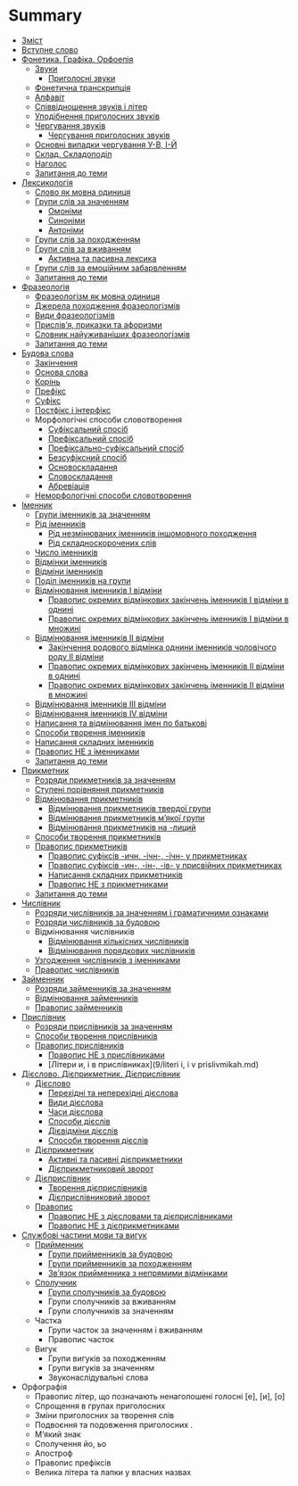 # Summary

* [Зміст](README.md)
* [Вступне слово](vstup.md)
* [Фонетика. Графіка. Орфоепія](1/fonetika_grafka_orfoepya.md)
   * [Звуки](1/golosn_zvuki.md)
       * [Приголосні звуки](1/prigolosn_zvuki.md)
   * [Фонетична транскрипція](1/fonetichna_transkriptsya.md)
   * [Алфавіт](1/alfavt.md)
   * [Співвідношення звуків і літер](1/spvvdnoshennya_zvukv__lter.md)
   * [Уподібнення приголосних звуків](1/upodbnennya_prigolosnih_zvukv.md)
   * [Чергування звуків](1/cherguvannya_golosnih_zvukv.md)
       * [Чергування приголосних звуків](1/cherguvannya_prigolosnih_zvukv.md)
   * [Основні випадки чергування У-В, І-Й](1/osnovn_vipadki_cherguvannya_u-v,_-i.md)
   * [Склад. Складоподіл](1/sklad_skladopodl.md)
   * [Наголос](1/nagolos.md)
   * [Запитання до теми](1/zapitannya_do_temi.md)
* [Лексикологія](2/leksikologya.md)
   * [Слово як мовна одиниця](2/slovo_yak_movna_odinitsya.md)
   * [Групи слів за значенням](2/odnoznachni_i_bagatoznachni_slova.md)
       * [Омонiми](2/omonimi.md)
       * [Синонiми](2/sinonimi.md)
       * [Антонiми](2/antonimi.md)
   * [Групи слів за походженням](2/grupi_slv_za_pohodzhennyam.md)
   * [Групи слів за вживанням](2/zagalnovzhivana_ta_leksika_obmezhenogo_vzhivannya.md)
       * [Активна та пасивна лексика](2/aktivna_ta_pasivna_leksika.md)
   * [Групи слів за емоційним забарвленням](2/grupi_slv_za_emotsinim_zabarvlennyam.md)
   * [Запитання до теми](2/zapitannya_do_temi.md)
* [Фразеологія](3/frazeologya.md)
   * [Фразеологізм як мовна одиниця](3/frazeologzm_yak_movna_odinitsya.md)
   * [Джерела походження фразеологізмів](3/dzherela_pohodzhennya_frazeologzmv.md)
   * [Види фразеологізмів](3/vidi_frazeologzmv.md)
   * [Прислів’я, приказки та афоризми](3/prislvya,_prikazki_ta_aforizmi.md)
   * [Словник найуживаніших фразеологізмів](3/slovnik_naiuzhivanshih_frazeologzmv.md)
   * [Запитання до теми](3/zapitannya_do_temi.md)
* [Будова слова](4/budova_slova.md)
   * [Закінчення](4/Zakinchennya.md)
   * [Основа слова](4/Osnova_slova.md)
   * [Корiнь](4/korin.md)
   * [Префікс](4/prefics.md)
   * [Суфікс](4/sufics.md)
   * [Постфiкс і інтерфікс](4/postfics.md)
   * Морфологiчнi способи словотворення
       * [Суфіксальний спосіб](4/sufiksalniy_sposib.md)
       * [Префiксальний спосiб](4/prefiksalniy_sposib.md)
       * [Префiксально-суфiксальний спосiб](4/prefiksalno-sufiksalniy_sposib.md)
       * [Безсуфiксний спосiб](4/bezsufiksniy_sposib.md)
       * [Основоскладання](4/osnovoskladannya.md)
       * [Словоскладання](4/slovoskladannya.md)
       * [Абревiацiя](4/abreviaciya.md)
   * [Неморфологiчнi способи словотворення](4/Nemorfologichni_sposobi_tvorennya.md)
* [Iменник](5/imennik.md)
   * [Групи iменникiв за значенням](5/gruppi_imennikiv_za_znachennyam.md)
   * [Рiд iменникiв](5/rid_imennikiv.md)
       * [Рiд незмiнюваних iменникiв iншомовного походження](5/rid_nezmin_imen_inshomovnogo_pohod.md)
       * [Рiд складноскорочених слiв](5/Rid_skladnoskorochennih_sliv.md)
   * [Число iменникiв](5/Chislo_imennikiv.md)
   * [Вiдмiнки iменникiв](5/vidminki_imennikiv.md)
   * [Вiдмiни iменникiв](5/vidmini_imennikiv.md)
   * [Подiл iменникiв на групи](5/podil_imennikiv_na_grupi.md)
   * [Вiдмiнювання iменникiв I вiдмiни](5/vidminuvannya_imen_I_vidmini.md)
       * [Правопис окремих вiдмiнкових закiнчень iменникiв I вiдмiни в однинi](5/pravopis_okremih_vidminkovih_zakinchen_I_vidmini_v_odnini.md)
       * [Правопис окремих вiдмiнкових закiнчень iменникiв I вiдмiни в множинi](5/pravopis_okremih_vidm_znachen_v_mnozini.md)
   * [Вiдмiнювання iменникiв II вiдмiни](5/vidminuvanna_imen_II_vidmini.md)
       * [Закiнчення родового вiдмiнка однини iменникiв чоловiчого роду II вiдмiни](5/zakinchennya_rodovogo_vidminka_odnini.md)
       * [Правопис окремих вiдмiнкових закiнчень iменникiв II вiдмiни в однинi](5/pravopis_okrremih_vidminkovih_znachen_II_vidmini_v_odnini.md)
       * [Правопис окремих вiдмiнкових закiнчень iменникiв II вiдмiни в множинi](5/pravopis_okrremih_vidminkovih_znachen_II_vidmini_v_mnojini.md)
   * [Вiдмiнювання iменникiв III вiдмiни](5/vidminuvannya_imennikiv_III_vidmini.md)
   * [Вiдмiнювання iменникiв IV вiдмiни](5/vidminuvannya_imennikiv_IV_vidmini.md)
   * [Написання та вiдмiнювання iмен по батьковi](5/napisannya_ta_vidminuvannya_imen_po_batkovi.md)
   * [Способи творення iменникiв](5/sposobi_tvorennya_imennikiv.md)
   * [Написання складних iменникiв](5/napisannya_skladnih_imennikiv.md)
   * [Правопис НЕ з iменниками](5/pravopis_NE_z_imennikami.md)
   * [Запитання до теми](5/zapitannya_do_temi.md)
* [Прикметник](6/prikmetnik.md)
   * [Розряди прикметникiв за значенням](6/rozryadi_prikmetnikiv_za_znachennyam.md)
   * [Ступенi порiвняння прикметникiв](6/stupeni_porivnyannya_prikmetnikiv.md)
   * [Вiдмiнювання прикметникiв](6/vidminuvanya_prikmetnikiv.md)
       * [Вiдмiнювання прикметникiв твердої групи](6/vidminuvannya_prikmetnikiv_tverdoi_grupi.md)
       * [Вiдмiнювання прикметникiв м’якої групи](6/vidminuvannya_prikmetnikiv_miakoi_grupi.md)
       * [Вiдмiнювання прикметникiв на -лиций](6/vidminuvannya_prikmetnikiv_na_liciy.md)
   * [Способи творення прикметникiв](6/sposobi_tvorennya_prikmetnikiv.md)
   * [Правопис прикметникiв](6/pravopis_suficsiv_ov_ev.md)
       * [Правопис суфiксiв -ичн, -iчн-, -їчн- у прикметниках](6/pravopis_suficsiv_ichn_ichn.md)
       * [Правопис суфiксiв -ин-, -iн-, -iв- у присвiйних прикметниках](6/pravopis_suficsiv_in_in.md)
       * [Написання складних прикметникiв](6/napisannya_skladnih_prikmetnikiv.md)
       * [Правопис НЕ з прикметниками](6/pravopis_NE_z_prikmetnikami.md)
   * [Запитання до теми](6/zapitannya_do_temi.md)
* [Числiвник](7/chislivnik.md)
   * [Розряди числiвникiв за значенням i граматичними ознаками](7/rozryzdi_chislivnikiv_za_znachennyam.md)
   * [Розряди числiвникiв за будовою](7/rozryadi_chislivnikiv_za_budovoyu.md)
   * Вiдмiнювання числiвникiв
       * [Вiдмiнювання кiлькiсних числiвникiв](7/vidminuvannya_kilkisnih_chislivnikiv.md)
       * [Вiдмiнювання порядкових числiвникiв](7/vimiruvannya_poryadkovih_chislivnikiv.md)
   * [Узгодження числiвникiв з iменниками](7/uzgodzennya_chislivnikiv_z_imennikami.md)
   * [Правопис числiвникiв](7/pravopis_chislivnikiv.md)
* [Займенник](8/zaymennik.md)
   * [Розряди займенникiв за значенням](8/rozryadi_zaimennikiv_za_znachennyam.md)
   * [Вiдмiнювання займенникiв](8/vidminuvannya_zaimennikiv.md)
   * [Правопис займенникiв](8/pravopis_zaimennikiv.md)
* [Прислiвник](9/prislivnik.md)
   * [Розряди прислiвникiв за значенням](9/rozryadi_prislivnikiv_za_znachennyam.md)
   * [Способи творення прислiвникiв](9/sposobi_tvorennya_prislivnikiv.md)
   * [Правопис прислiвникiв](9/pravopis_prislivnikiv.md)
       * [Правопис НЕ з прислiвниками](9/pravopis_ne_z_prislivnikami.md)
       * [Лiтери и, i в прислiвниках](9/literi i, i v prislivmikah.md)
* [Дiєслово. Дiєприкметник. Дiєприслiвник](10/Diyeslovo_diyeprikmetnik_diyeprislivnik.md)
   * [Дiєслово](10/dieslovo.md)
       * [Перехiднi та неперехiднi дiєслова](10/perehidni_ta_neperehidni_diyeslova.md)
       * [Види дiєслова](10/vidi_diyeslova.md)
       * [Часи дiєслова](10/chasi_diyeslova.md)
       * [Способи дiєслiв](10/sposobi_diyesliv.md)
       * [Дiєвiдмiни дiєслiв](10/diyevidmini_diyesliv.md)
       * [Способи творення дiєслiв](10/sposobi_tvorennya_sliv.md)
   * [Дiєприкметник](10/diyeprikmetnik.md)
       * [Активнi та пасивнi дiєприкметники](10/aktivni_ta_pasivni_diyeprikmetniki.md)
       * [Дiєприкметниковий зворот](10/diyeprikmetnikoviy_zvorot.md)
   * [Дiєприслiвник](10/diyeprislivnik.md)
       * [Творення дiєприслiвникiв](10/tvorennya_diyeprislivnikiv.md)
       * [Дiєприслiвниковий зворот](10/diyeprislivnikoviy_zvorot.md)
   * [Правопис](10/Pravopis.md)
       * [Правопис НЕ з дiєcловами та дiєприслiвниками](10/pravopis_NE_z_diyeslovami.md)
       * [Правопис НЕ з дiєприкметниками](10/pravopis_NE_z_diyeprikmetnikami.md)
* [Службовi частини мови та вигук](11/sluzbovi_chastini_movi.md)
   * [Прийменник](11/priymennik.md)
       * [Групи прийменникiв за будовою](11/grupi_priymennikiv_za_budovoyu.md)
       * [Групи прийменникiв за походженням](11/grupi_priymennikiv_za_pohodjennyam.md)
       * [Зв’язок прийменника з непрямими вiдмiнками](11/znyazok_priymennika_z_nepryamimi_vidminkami_imennika.md)
   * [Сполучник](11/spoluchnik.md)
       * [Групи сполучникiв за будовою](11/grupi_spoluchnikiv_za_budovoyu.md)
       * Групи сполучникiв за вживанням
       * Групи сполучникiв за значенням
   * Частка
       * Групи часток за значенням i вживанням
       * Правопис часток
   * Вигук
       * Групи вигукiв за походженням
       * Групи вигукiв за значенням
       * Звуконаслiдувальнi слова
* Оpфографiя
   * Правопис лiтер, що позначають ненаголошенi голоснi [е], [и], [о]
   * Спрощення в групах приголосних
   * Змiни приголосних за творення слiв
   * Подвоєння та подовження приголосних .
   * М’який знак
   * Сполучення йо, ьо
   * Апостроф
   * Правопис префiксiв
   * Велика літера та лапки у власних назвах

